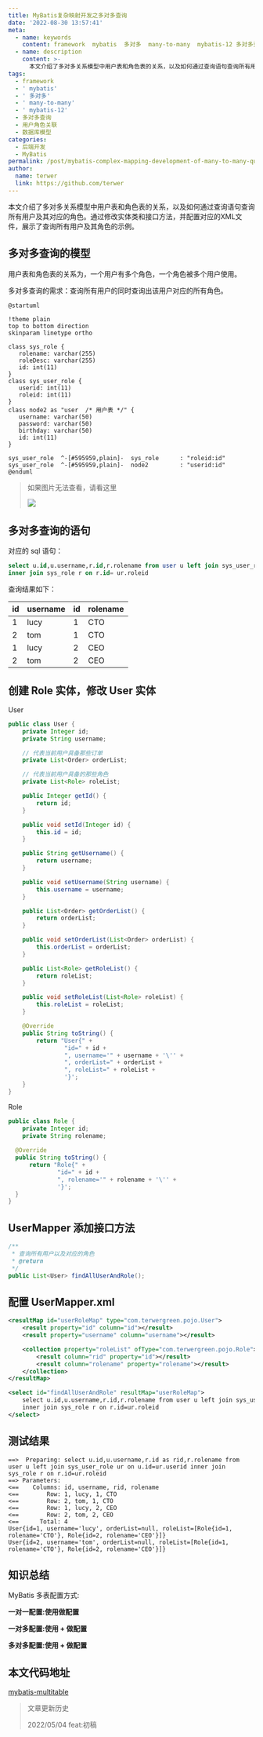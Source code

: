 ```yaml
---
title: MyBatis复杂映射开发之多对多查询
date: '2022-08-30 13:57:41'
meta:
  - name: keywords
    content: framework  mybatis  多对多  many-to-many  mybatis-12 多对多查询 用户角色关联 数据库模型
  - name: description
    content: >-
      本文介绍了多对多关系模型中用户表和角色表的关系，以及如何通过查询语句查询所有用户及其对应的角色。通过修改实体类和接口方法，并配置对应的XML文件，展示了查询所有用户及其角色的示例。
tags:
  - framework
  - ' mybatis'
  - ' 多对多'
  - ' many-to-many'
  - ' mybatis-12'
  - 多对多查询
  - 用户角色关联
  - 数据库模型
categories:
  - 后端开发
  - MyBatis
permalink: /post/mybatis-complex-mapping-development-of-many-to-many-queries.html
author:
  name: terwer
  link: https://github.com/terwer
---
```

本文介绍了多对多关系模型中用户表和角色表的关系，以及如何通过查询语句查询所有用户及其对应的角色。通过修改实体类和接口方法，并配置对应的XML文件，展示了查询所有用户及其角色的示例。

<!-- more -->




## 多对多查询的模型

用户表和角色表的关系为，一个用户有多个角色，一个角色被多个用户使用。

多对多查询的需求：查询所有用户的同时查询出该用户对应的所有角色。

```plantuml
@startuml

!theme plain
top to bottom direction
skinparam linetype ortho

class sys_role {
   rolename: varchar(255)
   roleDesc: varchar(255)
   id: int(11)
}
class sys_user_role {
   userid: int(11)
   roleid: int(11)
}
class node2 as "user  /* 用户表 */" {
   username: varchar(50)
   password: varchar(50)
   birthday: varchar(50)
   id: int(11)
}

sys_user_role  ^-[#595959,plain]-  sys_role      : "roleid:id"
sys_user_role  ^-[#595959,plain]-  node2         : "userid:id"
@enduml
```

> 如果图片无法查看，请看这里
>
> ![](https://img1.terwer.space/20220512143140.png)​

## 多对多查询的语句

对应的 sql 语句：

```sql
select u.id,u.username,r.id,r.rolename from user u left join sys_user_role ur on u.id=ur.userid
inner join sys_role r on r.id= ur.roleid
```

查询结果如下：

|id|username|id|rolename|
| :-| :-------| :-| :-------|
|1|lucy|1|CTO|
|2|tom|1|CTO|
|1|lucy|2|CEO|
|2|tom|2|CEO|

## 创建 Role 实体，修改 User 实体

User

```java
public class User {
    private Integer id;
    private String username;

    // 代表当前用户具备那些订单
    private List<Order> orderList;

    // 代表当前用户具备的那些角色
    private List<Role> roleList;

    public Integer getId() {
        return id;
    }

    public void setId(Integer id) {
        this.id = id;
    }

    public String getUsername() {
        return username;
    }

    public void setUsername(String username) {
        this.username = username;
    }

    public List<Order> getOrderList() {
        return orderList;
    }

    public void setOrderList(List<Order> orderList) {
        this.orderList = orderList;
    }

    public List<Role> getRoleList() {
        return roleList;
    }

    public void setRoleList(List<Role> roleList) {
        this.roleList = roleList;
    }

    @Override
    public String toString() {
        return "User{" +
                "id=" + id +
                ", username='" + username + '\'' +
                ", orderList=" + orderList +
                ", roleList=" + roleList +
                '}';
    }
}
```

<div>
</code-block>
</div>

<div>
</code-group>
</div>

Role

```java
public class Role {
    private Integer id;
    private String rolename;
  
  @Override
  public String toString() {
      return "Role{" +
              "id=" + id +
              ", rolename='" + rolename + '\'' +
              '}';
  }
}
```

## UserMapper 添加接口方法

```java
/**
 * 查询所有用户以及对应的角色
 * @return
 */
public List<User> findAllUserAndRole();
```

## 配置 UserMapper.xml

```xml
<resultMap id="userRoleMap" type="com.terwergreen.pojo.User">
    <result property="id" column="id"></result>
    <result property="username" column="username"></result>

    <collection property="roleList" ofType="com.terwergreen.pojo.Role">
        <result column="rid" property="id"></result>
        <result column="rolename" property="rolename"></result>
    </collection>
</resultMap>

<select id="findAllUserAndRole" resultMap="userRoleMap">
    select u.id,u.username,r.id,r.rolename from user u left join sys_user_role ur on u.id=ur.userid
    inner join sys_role r on r.id=ur.roleid
</select>
```

## 测试结果

```plaintext
==>  Preparing: select u.id,u.username,r.id as rid,r.rolename from user u left join sys_user_role ur on u.id=ur.userid inner join sys_role r on r.id=ur.roleid
==> Parameters: 
<==    Columns: id, username, rid, rolename
<==        Row: 1, lucy, 1, CTO
<==        Row: 2, tom, 1, CTO
<==        Row: 1, lucy, 2, CEO
<==        Row: 2, tom, 2, CEO
<==      Total: 4
User{id=1, username='lucy', orderList=null, roleList=[Role{id=1, rolename='CTO'}, Role{id=2, rolename='CEO'}]}
User{id=2, username='tom', orderList=null, roleList=[Role{id=1, rolename='CTO'}, Role{id=2, rolename='CEO'}]}
```

## 知识总结

MyBatis 多表配置方式:

<span style="font-weight: bold;" class="bold">一对一配置:使用做配置</span>

<span style="font-weight: bold;" class="bold">一对多配置:使用 + 做配置</span>

<span style="font-weight: bold;" class="bold">多对多配置:使用 + 做配置</span>

## 本文代码地址

[mybatis-multitable](https://github.com/terwer/senior-java-engineer-road/tree/master/p7-skill/framework/mybatis/mybatis-multitable "mybatis-multitable")

> 文章更新历史
>
> 2022/05/04 feat:初稿
